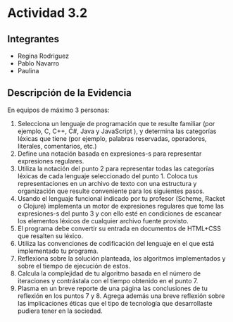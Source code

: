 # Actividad 3.2

## Integrantes
- Regina Rodriguez
- Pablo Navarro
- Paulina

## Descripción de la Evidencia

En equipos de máximo 3 personas:

1. Selecciona un lenguaje de programación que te resulte familiar  (por ejemplo, C, C++, C#, Java y JavaScript ), y determina las categorías léxicas que tiene (por ejemplo, palabras reservadas, operadores, literales, comentarios, etc.)
2. Define una notación basada en expresiones-s para representar expresiones regulares.
3. Utiliza la notación del punto 2 para representar todas las categorías léxicas de cada lenguaje seleccionado del punto 1. Coloca tus representaciones en un archivo de texto con una estructura y organización que resulte conveniente para los siguientes pasos.
4. Usando el lenguaje funcional indicado por tu profesor (Scheme, Racket o Clojure) implementa un motor de expresiones regulares que tome las expresiones-s del punto 3 y con ello esté en condiciones de escanear los elementos léxicos de cualquier archivo fuente provisto.
5. El programa debe convertir su entrada en documentos de HTML+CSS que resalten su léxico.
6. Utiliza las convenciones de codificación del lenguaje en el que está implementado tu programa.
7. Reflexiona sobre la solución planteada, los algoritmos implementados y sobre el tiempo de ejecución de estos.
8. Calcula la complejidad de tu algoritmo basada en el número de iteraciones y contrástala con el tiempo obtenido en el punto 7.
9. Plasma en un breve reporte de una página las conclusiones de tu reflexión en los puntos 7 y 8. Agrega además una breve reflexión sobre las implicaciones éticas que el tipo de tecnología que desarrollaste pudiera tener en la sociedad.
